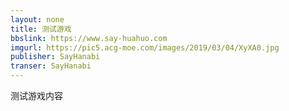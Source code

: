 ```yaml
---
layout: none
title: 测试游戏
bbslink: https://www.say-huahuo.com
imgurl: https://pic5.acg-moe.com/images/2019/03/04/XyXA0.jpg
publisher: SayHanabi
transer: SayHanabi
---
```


测试游戏内容<!--more-->
